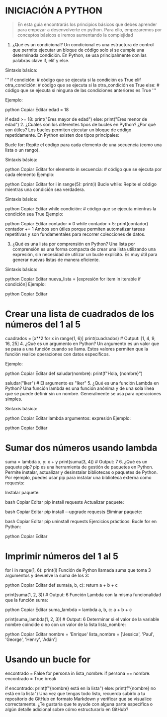 # INICIACIÓN A PYTHON

> En esta guia encontrarás los principios básicos que debes aprender para empezar a desenvolverte en python. Para ello, empezaremos por conceptos básicos e iremos aumentando la complejidad

1. ¿Qué es un condicional?
Un condicional es una estructura de control que permite ejecutar un bloque de código solo si se cumple una determinada condición. En Python, se usa principalmente con las palabras clave if, elif y else.

Sintaxis básica:

'''
if condición:
    # código que se ejecuta si la condición es True
elif otra_condición:
    # código que se ejecuta si la otra_condición es True
else:
    # código que se ejecuta si ninguna de las condiciones anteriores es True
'''

Ejemplo:

python
Copiar
Editar
edad = 18

if edad >= 18:
    print("Eres mayor de edad")
else:
    print("Eres menor de edad")
2. ¿Cuáles son los diferentes tipos de bucles en Python? ¿Por qué son útiles?
Los bucles permiten ejecutar un bloque de código repetidamente. En Python existen dos tipos principales:

Bucle for: Repite el código para cada elemento de una secuencia (como una lista o un rango).

Sintaxis básica:

python
Copiar
Editar
for elemento in secuencia:
    # código que se ejecuta por cada elemento
Ejemplo:

python
Copiar
Editar
for i in range(5):
    print(i)
Bucle while: Repite el código mientras una condición sea verdadera.

Sintaxis básica:

python
Copiar
Editar
while condición:
    # código que se ejecuta mientras la condición sea True
Ejemplo:

python
Copiar
Editar
contador = 0
while contador < 5:
    print(contador)
    contador += 1
Ambos son útiles porque permiten automatizar tareas repetitivas y son fundamentales para recorrer colecciones de datos.

3. ¿Qué es una lista por comprensión en Python?
Una lista por comprensión es una forma compacta de crear una lista utilizando una expresión, sin necesidad de utilizar un bucle explícito. Es muy útil para generar nuevas listas de manera eficiente.

Sintaxis básica:

python
Copiar
Editar
nueva_lista = [expresión for item in iterable if condición]
Ejemplo:

python
Copiar
Editar
# Crear una lista de cuadrados de los números del 1 al 5
cuadrados = [x**2 for x in range(1, 6)]
print(cuadrados)  # Output: [1, 4, 9, 16, 25]
4. ¿Qué es un argumento en Python?
Un argumento es un valor que se pasa a una función cuando se llama. Estos valores permiten que la función realice operaciones con datos específicos.

Ejemplo:

python
Copiar
Editar
def saludar(nombre):
    print(f"Hola, {nombre}")

saludar("Iker")  # El argumento es "Iker"
5. ¿Qué es una función Lambda en Python?
Una función lambda es una función anónima y de una sola línea que se puede definir sin un nombre. Generalmente se usa para operaciones simples.

Sintaxis básica:

python
Copiar
Editar
lambda argumentos: expresión
Ejemplo:

python
Copiar
Editar
# Sumar dos números usando lambda
suma = lambda x, y: x + y
print(suma(3, 4))  # Output: 7
6. ¿Qué es un paquete pip?
pip es una herramienta de gestión de paquetes en Python. Permite instalar, actualizar y desinstalar bibliotecas o paquetes de Python. Por ejemplo, puedes usar pip para instalar una biblioteca externa como requests:

Instalar paquete:

bash
Copiar
Editar
pip install requests
Actualizar paquete:

bash
Copiar
Editar
pip install --upgrade requests
Eliminar paquete:

bash
Copiar
Editar
pip uninstall requests
Ejercicios prácticos:
Bucle for en Python:

python
Copiar
Editar
# Imprimir números del 1 al 5
for i in range(1, 6):
    print(i)
Función de Python llamada suma que toma 3 argumentos y devuelve la suma de los 3:

python
Copiar
Editar
def suma(a, b, c):
    return a + b + c

print(suma(1, 2, 3))  # Output: 6
Función Lambda con la misma funcionalidad que la función suma:

python
Copiar
Editar
suma_lambda = lambda a, b, c: a + b + c

print(suma_lambda(1, 2, 3))  # Output: 6
Determinar si el valor de la variable nombre coincide o no con un valor de la lista lista_nombre:

python
Copiar
Editar
nombre = 'Enrique'
lista_nombre = ['Jessica', 'Paul', 'George', 'Henry', 'Adán']

# Usando un bucle for
encontrado = False
for persona in lista_nombre:
    if persona == nombre:
        encontrado = True
        break

if encontrado:
    print(f"{nombre} está en la lista")
else:
    print(f"{nombre} no está en la lista")
Una vez que tengas todo listo, recuerda subirlo a tu repositorio de GitHub en formato Markdown y verificar que se visualice correctamente. ¿Te gustaría que te ayude con alguna parte específica o algún detalle adicional sobre cómo estructurarlo en GitHub?